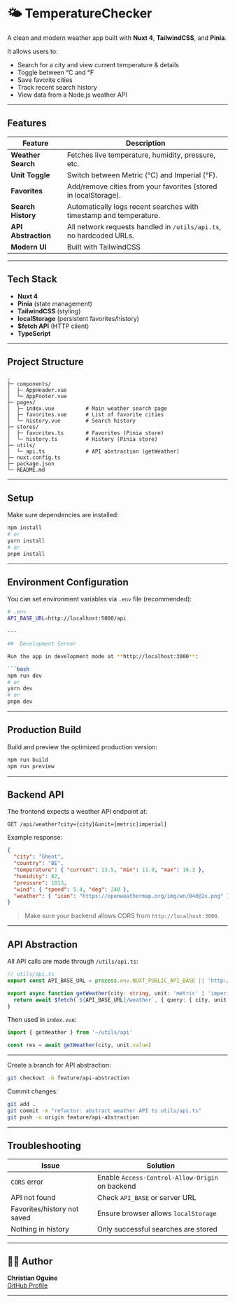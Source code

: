 # 🌤️ TemperatureChecker

A clean and modern weather app built with **Nuxt 4**, **TailwindCSS**, and **Pinia**.

It allows users to:
- Search for a city and view current temperature & details  
- Toggle between °C and °F  
- Save favorite cities  
- Track recent search history  
- View data from a Node.js weather API 

---

## Features

| Feature | Description |
|----------|-------------|
| **Weather Search** | Fetches live temperature, humidity, pressure, etc. |
| **Unit Toggle** | Switch between Metric (°C) and Imperial (°F). |
| **Favorites** | Add/remove cities from your favorites (stored in localStorage). |
| **Search History** | Automatically logs recent searches with timestamp and temperature. |
| **API Abstraction** | All network requests handled in `/utils/api.ts`, no hardcoded URLs. |
| **Modern UI** | Built with TailwindCSS |

---

## Tech Stack

- **Nuxt 4** 
- **Pinia** (state management)
- **TailwindCSS** (styling)
- **localStorage** (persistent favorites/history)
- **$fetch API** (HTTP client)
- **TypeScript**

---

## Project Structure

```
.
├─ components/
│  ├─ AppHeader.vue
│  └─ AppFooter.vue
├─ pages/
│  ├─ index.vue          # Main weather search page
│  ├─ favorites.vue      # List of favorite cities
│  └─ history.vue        # Search history
├─ stores/
│  ├─ favorites.ts       # Favorites (Pinia store)
│  └─ history.ts         # History (Pinia store)
├─ utils/
│  └─ api.ts             # API abstraction (getWeather)
├─ nuxt.config.ts
├─ package.json
└─ README.md
```

---

## Setup

Make sure dependencies are installed:

```bash
npm install
# or
yarn install
# or
pnpm install
```

---

##  Environment Configuration

You can set environment variables via `.env` file (recommended):

```bash
# .env
API_BASE_URL=http://localhost:5000/api

---

##  Development Server

Run the app in development mode at **http://localhost:3000**:

```bash
npm run dev
# or
yarn dev
# or
pnpm dev
```

---

##  Production Build

Build and preview the optimized production version:

```bash
npm run build
npm run preview
```

---

## Backend API

The frontend expects a weather API endpoint at:

```
GET /api/weather?city={city}&unit={metric|imperial}
```

Example response:
```json
{
  "city": "Ghent",
  "country": "BE",
  "temperature": { "current": 13.5, "min": 11.0, "max": 16.3 },
  "humidity": 82,
  "pressure": 1013,
  "wind": { "speed": 5.4, "deg": 240 },
  "weather": { "icon": "https://openweathermap.org/img/wn/04d@2x.png" }
}
```

> Make sure your backend allows CORS from `http://localhost:3000`.

---

## API Abstraction

All API calls are made through `/utils/api.ts`:

```ts
// utils/api.ts
export const API_BASE_URL = process.env.NUXT_PUBLIC_API_BASE || 'http://localhost:5000/api'

export async function getWeather(city: string, unit: 'metric' | 'imperial') {
  return await $fetch(`${API_BASE_URL}/weather`, { query: { city, unit } })
}
```

Then used in `index.vue`:
```ts
import { getWeather } from '~/utils/api'

const res = await getWeather(city, unit.value)
```

---


Create a branch for API abstraction:

```bash
git checkout -b feature/api-abstraction
```

Commit changes:
```bash
git add .
git commit -m "refactor: abstract weather API to utils/api.ts"
git push -u origin feature/api-abstraction
```

---

## Troubleshooting

| Issue | Solution |
|-------|-----------|
| `CORS` error | Enable `Access-Control-Allow-Origin` on backend |
| API not found | Check `API_BASE` or server URL |
| Favorites/history not saved | Ensure browser allows `localStorage` |
| Nothing in history | Only successful searches are stored |

---

## 🧑‍💻 Author

**Christian Oguine**  
[GitHub Profile](https://github.com/christian-oguine)

---

